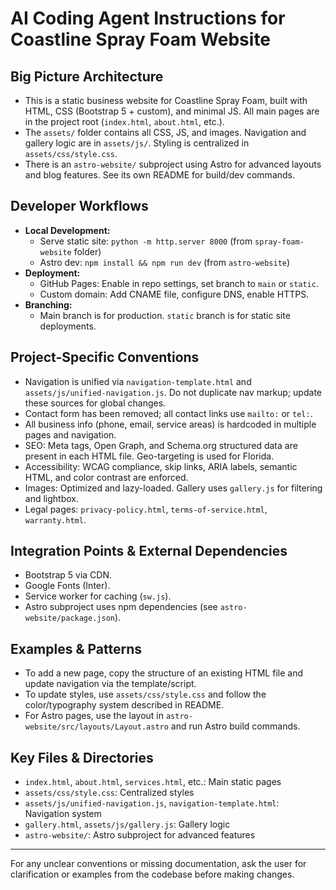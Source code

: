# AI Coding Agent Instructions for Coastline Spray Foam Website

## Big Picture Architecture
- This is a static business website for Coastline Spray Foam, built with HTML, CSS (Bootstrap 5 + custom), and minimal JS. All main pages are in the project root (`index.html`, `about.html`, etc.).
- The `assets/` folder contains all CSS, JS, and images. Navigation and gallery logic are in `assets/js/`. Styling is centralized in `assets/css/style.css`.
- There is an `astro-website/` subproject using Astro for advanced layouts and blog features. See its own README for build/dev commands.

## Developer Workflows
- **Local Development:**
  - Serve static site: `python -m http.server 8000` (from `spray-foam-website` folder)
  - Astro dev: `npm install && npm run dev` (from `astro-website`)
- **Deployment:**
  - GitHub Pages: Enable in repo settings, set branch to `main` or `static`.
  - Custom domain: Add CNAME file, configure DNS, enable HTTPS.
- **Branching:**
  - Main branch is for production. `static` branch is for static site deployments.

## Project-Specific Conventions
- Navigation is unified via `navigation-template.html` and `assets/js/unified-navigation.js`. Do not duplicate nav markup; update these sources for global changes.
- Contact form has been removed; all contact links use `mailto:` or `tel:`.
- All business info (phone, email, service areas) is hardcoded in multiple pages and navigation.
- SEO: Meta tags, Open Graph, and Schema.org structured data are present in each HTML file. Geo-targeting is used for Florida.
- Accessibility: WCAG compliance, skip links, ARIA labels, semantic HTML, and color contrast are enforced.
- Images: Optimized and lazy-loaded. Gallery uses `gallery.js` for filtering and lightbox.
- Legal pages: `privacy-policy.html`, `terms-of-service.html`, `warranty.html`.

## Integration Points & External Dependencies
- Bootstrap 5 via CDN.
- Google Fonts (Inter).
- Service worker for caching (`sw.js`).
- Astro subproject uses npm dependencies (see `astro-website/package.json`).

## Examples & Patterns
- To add a new page, copy the structure of an existing HTML file and update navigation via the template/script.
- To update styles, use `assets/css/style.css` and follow the color/typography system described in README.
- For Astro pages, use the layout in `astro-website/src/layouts/Layout.astro` and run Astro build commands.

## Key Files & Directories
- `index.html`, `about.html`, `services.html`, etc.: Main static pages
- `assets/css/style.css`: Centralized styles
- `assets/js/unified-navigation.js`, `navigation-template.html`: Navigation system
- `gallery.html`, `assets/js/gallery.js`: Gallery logic
- `astro-website/`: Astro subproject for advanced features

---
For any unclear conventions or missing documentation, ask the user for clarification or examples from the codebase before making changes.
